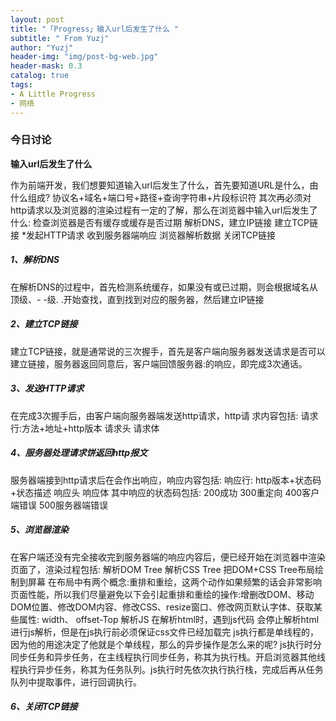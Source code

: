 ```yaml
---
layout: post
title: "「Progress」输入url后发生了什么 "
subtitle: " From Yuzj"
author: "Yuzj"
header-img: "img/post-bg-web.jpg"
header-mask: 0.3
catalog: true
tags:
- A Little Progress
- 网络
---
```


### 今日讨论

**输入url后发生了什么**

作为前端开发，我们想要知道输入url后发生了什么，首先要知道URL是什么，由什么组成?
协议名+域名+端口号+路径+查询字符串+片段标识符
其次再必须对http请求以及浏览器的渲染过程有一定的了解，那么在浏览器中输入urI后发生了什么:
检查浏览器是否有缓存或缓存是否过期
解析DNS，建立IP链接
建立TCP链接
*发起HTTP请求
收到服务器端响应
浏览器解析数据
关闭TCP链接

##### 1、解析DNS

在解析DNS的过程中，首先检测系统缓存，如果没有或已过期，则会根据域名从顶级、- -级. .开始查找，直到找到对应的服务器，然后建立IP链接

##### 2、建立TCP链接

建立TCP链接，就是通常说的三次握手，首先是客户端向服务器发送请求是否可以建立链接，服务器返回同意后，客户端回馈服务器:的响应，即完成3次通话。

##### 3、发送HTTP请求

在完成3次握手后，由客户端向服务器端发送http请求，http请 求内容包括:
请求行:方法+地址+http版本
请求头
请求体

##### 4、服务器处理请求饼返回http报文

服务器端接到http请求后在会作出响应，响应内容包括:
响应行: http版本+状态码+状态描述
响应头
响应体
其中响应的状态码包括:
200成功
300重定向
400客户端错误
500服务器端错误

##### 5、浏览器渲染

在客户端还没有完全接收完到服务器端的响应内容后，便已经开始在浏览器中渲染页面了，渲染过程包括: 
解析DOM Tree
解析CSS Tree 
把DOM+CSS Tree布局绘制到屏幕
在布局中有两个概念:重排和重绘，这两个动作如果频繁的话会非常影响页面性能，所以我们尽量避免以下会引起重排和重绘的操作:增删改DOM、移动DOM位置、修改DOM内容、修改CSS、resize窗口、修改网页默认字体、获取某些属性: width、 offset-Top
解析JS
在解析html时，遇到js代码 会停止解析html进行js解析，但是在js执行前必须保证css文件已经加载完
js执行都是单线程的，因为他的用途决定了他就是个单线程，那么的异步操作是怎么来的呢?
js执行时分同步任务和异步任务，在主线程执行同步任务，称其为执行栈。开启浏览器其他线程执行异步任务，称其为任务队列。js执行时先依次执行执行栈，完成后再从任务队列中提取事件，进行回调执行。

##### 6、关闭TCP链接